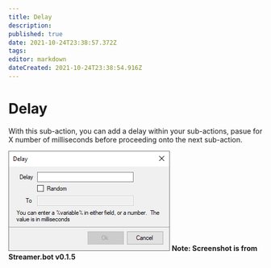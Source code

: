 ```yaml
---
title: Delay
description: 
published: true
date: 2021-10-24T23:38:57.372Z
tags: 
editor: markdown
dateCreated: 2021-10-24T23:38:54.916Z
---
```


# Delay

With this sub-action, you can add a delay within your sub-actions, pasue for X number of milliseconds before proceeding onto the next sub-action.

![sub-action-delay-001.png](/sub-action-delay-001.png)
**Note: Screenshot is from Streamer.bot v0.1.5**